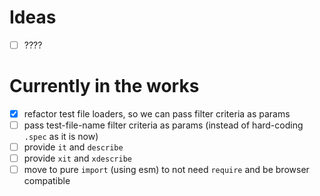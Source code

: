 # Ideas
- [ ] ????

# Currently in the works

- [x] refactor test file loaders, so we can pass filter criteria as params
- [ ] pass test-file-name filter criteria as params (instead of hard-coding `.spec` as it is now)
- [ ] provide `it` and `describe`
- [ ] provide `xit` and `xdescribe`
- [ ] move to pure `import` (using esm) to not need `require` and be browser compatible